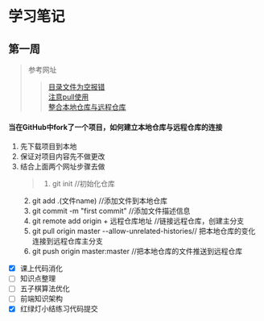 # 学习笔记  
## 第一周
>参考网址  
>>[目录文件为空报错](https://www.jianshu.com/p/40ffdd0654f4)  
[注意pull使用](https://www.cnblogs.com/alex-415/p/6912294.html)  
[整合本地仓库与远程仓库](https://blog.csdn.net/u012145252/article/details/80628451)  
#### 当在GitHub中fork了一个项目，如何建立本地仓库与远程仓库的连接  
1. 先下载项目到本地  
2. 保证对项目内容先不做更改  
3. 结合上面两个网址步骤去做  
    >1. git init //初始化仓库  
    2. git add .(文件name) //添加文件到本地仓库  
    3. git commit -m "first commit" //添加文件描述信息  
    4. git remote add origin + 远程仓库地址 //链接远程仓库，创建主分支  
    5. git pull origin master --allow-unrelated-histories// 把本地仓库的变化连接到远程仓库主分支  
    6. git push origin master:master //把本地仓库的文件推送到远程仓库  
- [x] 课上代码消化
- [ ] 知识点整理
- [ ] 五子棋算法优化
- [ ] 前端知识架构
- [x] 红绿灯小结练习代码提交
